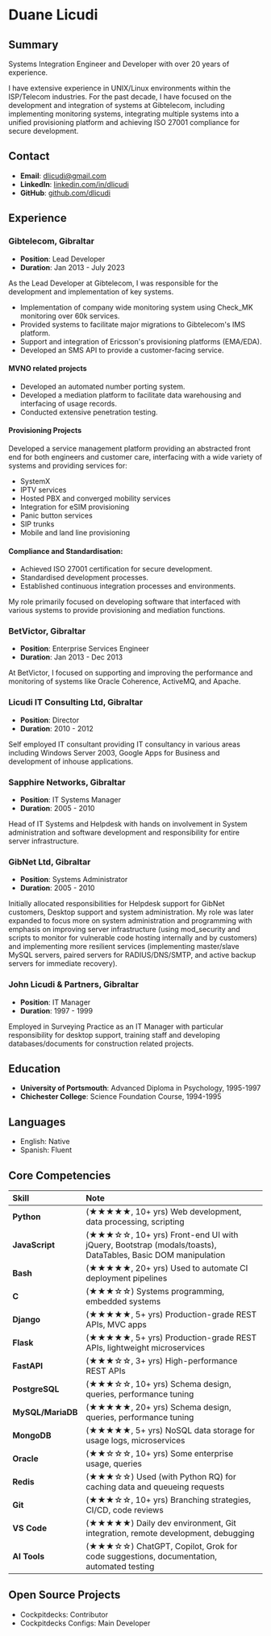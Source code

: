 # Duane Licudi

## Summary

Systems Integration Engineer and Developer with over 20 years of experience.

I have extensive experience in UNIX/Linux environments within the ISP/Telecom industries. For the past decade, I have focused on the development and integration of systems at Gibtelecom, including implementing monitoring systems, integrating multiple systems into a unified provisioning platform and achieving ISO 27001 compliance for secure development.


## Contact
- **Email**: dlicudi@gmail.com
- **LinkedIn**: [linkedin.com/in/dlicudi](https://linkedin.com/in/dlicudi)
- **GitHub**: [github.com/dlicudi](https://github.com/dlicudi)

## Experience

### Gibtelecom, Gibraltar
- **Position**: Lead Developer
- **Duration**: Jan 2013 - July 2023

As the Lead Developer at Gibtelecom, I was responsible for the development and implementation of key systems.

- Implementation of company wide monitoring system using Check_MK monitoring over 60k services. 
- Provided systems to facilitate major migrations to Gibtelecom's IMS platform.
- Support and integration of Ericsson's provisioning platforms (EMA/EDA).
- Developed an SMS API to provide a customer-facing service.

#### MVNO related projects
- Developed an automated number porting system.
- Developed a mediation platform to facilitate data warehousing and interfacing of usage records.
- Conducted extensive penetration testing.

#### Provisioning Projects

Developed a service management platform providing an abstracted front end for both engineers and customer care, interfacing with a wide variety of systems and providing services for:

- SystemX
- IPTV services
- Hosted PBX and converged mobility services
- Integration for eSIM provisioning
- Panic button services
- SIP trunks
- Mobile and land line provisioning


#### Compliance and Standardisation:
- Achieved ISO 27001 certification for secure development.
- Standardised development processes.
- Established continuous integration processes and environments.

My role primarily focused on developing software that interfaced with various systems to provide provisioning and mediation functions.

### BetVictor, Gibraltar
- **Position**: Enterprise Services Engineer
- **Duration**: Jan 2013 - Dec 2013

At BetVictor, I focused on supporting and improving the performance and monitoring of systems like Oracle Coherence, ActiveMQ, and Apache.


### Licudi IT Consulting Ltd, Gibraltar
- **Position**: Director
- **Duration**: 2010 - 2012

Self employed IT consultant providing IT consultancy in various areas including
Windows Server 2003, Google Apps for Business and development of inhouse applications.

### Sapphire Networks, Gibraltar
- **Position**: IT Systems Manager
- **Duration**: 2005 - 2010

Head of IT Systems and Helpdesk with hands on involvement in System administration and software development and responsibility for entire server infrastructure.

### GibNet Ltd, Gibraltar
- **Position**: Systems Administrator
- **Duration**: 2005 - 2010

Initially allocated responsibilities for Helpdesk support for GibNet customers, Desktop support
and system administration. My role was later expanded to focus more on system administration and
programming with emphasis on improving server infrastructure (using mod_security and scripts to
monitor for vulnerable code hosting internally and by customers) and implementing more resilient
services (implementing master/slave MySQL servers, paired servers for RADIUS/DNS/SMTP, and active backup servers for immediate recovery).

### John Licudi & Partners, Gibraltar
- **Position**: IT Manager
- **Duration**: 1997 - 1999

Employed in Surveying Practice as an IT Manager with particular responsibility for desktop support, training staff and developing databases/documents for construction related projects.

## Education
- **University of Portsmouth**: Advanced Diploma in Psychology, 1995-1997
- **Chichester College**: Science Foundation Course, 1994-1995

## Languages

- English: Native
- Spanish: Fluent


## Core Competencies

| Skill            | Note                                                                                       |
| :--------------- | :----------------------------------------------------------------------------------------- |
| **Python**       | (★★★★★, 10+ yrs) Web development, data processing, scripting              |
| **JavaScript**   | (★★★☆☆, 10+ yrs) Front-end UI with jQuery, Bootstrap (modals/toasts), DataTables, Basic DOM manipulation |
| **Bash**         | (★★★★★, 20+ yrs) Used to automate CI deployment pipelines                                  |
| **C**            | (★★★☆☆) Systems programming, embedded systems                                             |
| **Django**       | (★★★★★, 5+ yrs) Production-grade REST APIs, MVC apps                                      |
| **Flask**        | (★★★★★, 5+ yrs) Production-grade REST APIs, lightweight microservices                     |
| **FastAPI**      | (★★★☆☆, 3+ yrs) High-performance REST APIs                                                |
| **PostgreSQL**   | (★★★☆☆, 10+ yrs) Schema design, queries, performance tuning                                |
| **MySQL/MariaDB**| (★★★★★, 20+ yrs) Schema design, queries, performance tuning                                |
| **MongoDB**      | (★★★★★, 5+ yrs) NoSQL data storage for usage logs, microservices                           |
| **Oracle**       | (★★☆☆☆, 10+ yrs) Some enterprise usage, queries                                           |
| **Redis**        | (★★★☆☆) Used (with Python RQ) for caching data and queueing requests                      |
| **Git**          | (★★★☆☆, 10+ yrs) Branching strategies, CI/CD, code reviews                                |
| **VS Code**      | (★★★★★) Daily dev environment, Git integration, remote development, debugging             |
| **AI Tools**     | (★★★☆☆) ChatGPT, Copilot, Grok for code suggestions, documentation, automated testing     |


## Open Source Projects

- Cockpitdecks: Contributor
- Cockpitdecks Configs: Main Developer
